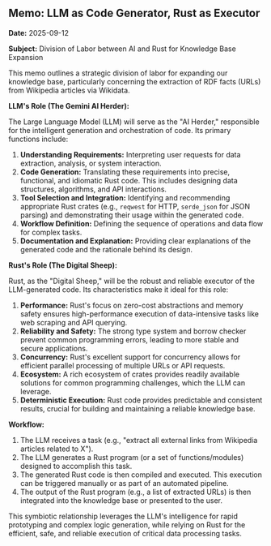 ## Memo: LLM as Code Generator, Rust as Executor

**Date:** 2025-09-12

**Subject:** Division of Labor between AI and Rust for Knowledge Base Expansion

This memo outlines a strategic division of labor for expanding our knowledge base, particularly concerning the extraction of RDF facts (URLs) from Wikipedia articles via Wikidata.

**LLM's Role (The Gemini AI Herder):**

The Large Language Model (LLM) will serve as the "AI Herder," responsible for the intelligent generation and orchestration of code. Its primary functions include:

1.  **Understanding Requirements:** Interpreting user requests for data extraction, analysis, or system interaction.
2.  **Code Generation:** Translating these requirements into precise, functional, and idiomatic Rust code. This includes designing data structures, algorithms, and API interactions.
3.  **Tool Selection and Integration:** Identifying and recommending appropriate Rust crates (e.g., `reqwest` for HTTP, `serde_json` for JSON parsing) and demonstrating their usage within the generated code.
4.  **Workflow Definition:** Defining the sequence of operations and data flow for complex tasks.
5.  **Documentation and Explanation:** Providing clear explanations of the generated code and the rationale behind its design.

**Rust's Role (The Digital Sheep):**

Rust, as the "Digital Sheep," will be the robust and reliable executor of the LLM-generated code. Its characteristics make it ideal for this role:

1.  **Performance:** Rust's focus on zero-cost abstractions and memory safety ensures high-performance execution of data-intensive tasks like web scraping and API querying.
2.  **Reliability and Safety:** The strong type system and borrow checker prevent common programming errors, leading to more stable and secure applications.
3.  **Concurrency:** Rust's excellent support for concurrency allows for efficient parallel processing of multiple URLs or API requests.
4.  **Ecosystem:** A rich ecosystem of crates provides readily available solutions for common programming challenges, which the LLM can leverage.
5.  **Deterministic Execution:** Rust code provides predictable and consistent results, crucial for building and maintaining a reliable knowledge base.

**Workflow:**

1.  The LLM receives a task (e.g., "extract all external links from Wikipedia articles related to X").
2.  The LLM generates a Rust program (or a set of functions/modules) designed to accomplish this task.
3.  The generated Rust code is then compiled and executed. This execution can be triggered manually or as part of an automated pipeline.
4.  The output of the Rust program (e.g., a list of extracted URLs) is then integrated into the knowledge base or presented to the user.

This symbiotic relationship leverages the LLM's intelligence for rapid prototyping and complex logic generation, while relying on Rust for the efficient, safe, and reliable execution of critical data processing tasks.